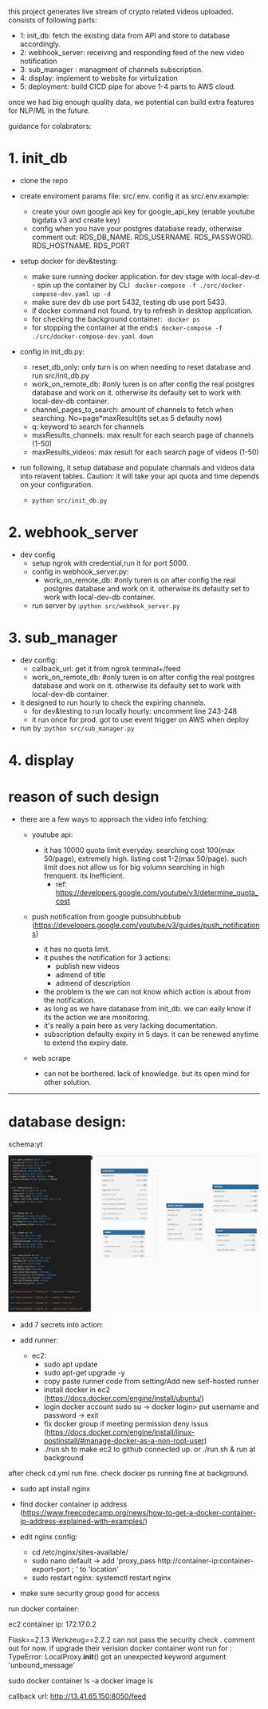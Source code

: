this project generates live stream of crypto related videos uploaded.
consists of following parts: 
- 1: init_db: fetch the existing data from API and store to database accordingly.
- 2: webhook_server: receiving and responding feed of the new video notification
- 3: sub_manager : managment of channels subscription. 
- 4: display: implement to website for virtulization
- 5: deployment: build CICD pipe for above 1-4 parts to AWS cloud.

once we had big enough quality data, we potential can build extra features for NLP/ML in the future. 

guidance for colabrators:
# 1. init_db 
- clone the repo
- create enviroment params file: src/.env. config it as src/.env.example:
    - create your own google api key for google_api_key (enable youtube bigdata v3 and create key)
    - config when you have your postgres database ready, otherwise comment out: RDS_DB_NAME. RDS_USERNAME. RDS_PASSWORD. RDS_HOSTNAME. RDS_PORT

- setup docker for dev&testing:  
    - make sure running docker application. for dev stage with local-dev-d    - spin up the container by CLI ``` docker-compose -f ./src/docker-compose-dev.yaml up -d```
    - make sure dev db use port 5432, testing db use port 5433.
    - if docker command not found. try to refresh in desktop application.
    - for checking the background container: ``` docker ps```
    - for stopping the container at the end:``` $ docker-compose -f ./src/docker-compose-dev.yaml down ```

- config in init_db.py:
    - reset_db_only: only turn is on when needing to reset database and run src/init_db.py
    - work_on_remote_db: #only turen is on after config the real postgres database and work on it. otherwise its defaulty set to work with local-dev-db container.
    - channel_pages_to_search: amount of channels to fetch when searching. No=page*maxResult(its set as 5 defaulty now)
    - q: keyword to search for channels
    - maxResults_channels: max result for each search page of channels (1-50)
    - maxResults_videos: max result for each search page of videos (1-50)

- run following, it setup database and populate channals and videos data into relavent tables. Caution: it will take your api quota and time depends on your configuration.
    - ```python src/init_db.py```

# 2. webhook_server
- dev config
    - setup ngrok with credential,run it for port 5000. 
    - config in webhook_server.py:
        - work_on_remote_db: #only turen is on after config the real postgres database and work on it. otherwise its defaulty set to work with local-dev-db container.
    - run server by :```python src/webhook_server.py``` 

# 3. sub_manager
- dev config:
    - callback_url: get it from ngrok terminal+/feed
    - work_on_remote_db: #only turen is on after config the real postgres database and work on it. otherwise its defaulty set to work with local-dev-db container.
- it designed to run hourly to check the expiring channels.  
    - for dev&testing to run locally hourly: uncomment line 243-248 
    - it run once for prod. got to use event trigger on AWS when deploy
- run by :```python src/sub_manager.py``` 
# 4. display



# reason of such design
- there are a few ways to approach the video info fetching:
    - youtube api:
        - it has 10000 quota limit everyday. searching cost 100(max 50/page), extremely high. listing cost 1-2(max 50/page). such limit does not allow us for big volumn searching in high frenquent. its Inefficient.
            - ref: https://developers.google.com/youtube/v3/determine_quota_cost
    - push notification from google pubsubhubbub (https://developers.google.com/youtube/v3/guides/push_notifications)
        - it has no quota limit.
        - it pushes the notification for 3 actions: 
            - publish new videos
            - admend of title
            - admend of description
        - the problem is the we can not know which action is about from the notification.
        - as long as we have database from init_db. we can eaily know if its the action we are monitoring.
        - it's really a pain here as very lacking documentation. 
        - subscription defaulty expiry in 5 days. it can be renewed anytime to extend the expiry date.
        
    - web scrape 
        - can not be borthered. lack of knowledge. but its open mind for other solution.


---

# database design:

schema:yt


 ![Alt text](md_images/image.png)

- add 7 secrets into action:

- add runner:
    - ec2:
        - sudo apt update
        - sudo apt-get upgrade -y
        - copy paste runner code from setting/Add new self-hosted runner
        - install docker in ec2  (https://docs.docker.com/engine/install/ubuntu/)
        - login docker account sudo su -> docker login> put username and password -> exit
        - fix docker group if meeting permission deny issus (https://docs.docker.com/engine/install/linux-postinstall/#manage-docker-as-a-non-root-user)
        - ./run.sh to make ec2 to github connected up. or ./run.sh & run at background


after check cd.yml run fine. check docker ps running fine at background.
- sudo apt install nginx
- find docker container ip address (https://www.freecodecamp.org/news/how-to-get-a-docker-container-ip-address-explained-with-examples/)
- edit nginx config:
    - cd /etc/nginx/sites-available/
    - sudo nano default -> add 'proxy_pass http://container-ip:container-export-port ; ' to 'location'
    - sudo restart nginx: systemctl restart nginx

- make sure security group good for access


run docker container:


ec2 container ip: 172.17.0.2

Flask==2.1.3
Werkzeug==2.2.2 
can not pass the security check . comment out for now. 
if upgrade their verision docker container wont run for :
TypeError: LocalProxy.__init__() got an unexpected keyword argument 'unbound_message'

sudo docker container ls -a
docker image ls


callback url:
http://13.41.65.150:8050/feed